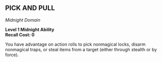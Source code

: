## PICK AND PULL  
_Midnight Domain_

**Level 1 Midnight Ability**  
**Recall Cost: 0**  

You have advantage on action rolls to pick nonmagical locks, disarm nonmagical traps, or steal items from a target (either through stealth or by force).

